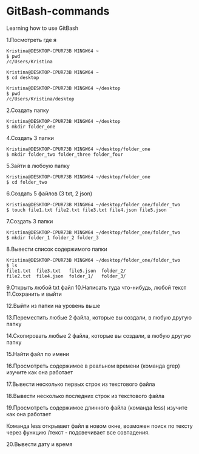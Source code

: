 # GitBash-commands

Learning how to use GitBash

1.Посмотреть где я
```
Kristina@DESKTOP-CPUR73B MINGW64 ~
$ pwd
/c/Users/Kristina

Kristina@DESKTOP-CPUR73B MINGW64 ~
$ cd desktop

Kristina@DESKTOP-CPUR73B MINGW64 ~/desktop
$ pwd
/c/Users/Kristina/desktop
```
2.Создать папку
```
Kristina@DESKTOP-CPUR73B MINGW64 ~/desktop
$ mkdir folder_one
```

4.Создать 3 папки
```
Kristina@DESKTOP-CPUR73B MINGW64 ~/desktop/folder_one
$ mkdir folder_two folder_three folder_four
```

5.Зайти в любоую папку
```
Kristina@DESKTOP-CPUR73B MINGW64 ~/desktop/folder_one
$ cd folder_two
```

6.Создать 5 файлов (3 txt, 2 json)
```
Kristina@DESKTOP-CPUR73B MINGW64 ~/desktop/folder_one/folder_two
$ touch file1.txt file2.txt file3.txt file4.json file5.json
```

7.Создать 3 папки
```
Kristina@DESKTOP-CPUR73B MINGW64 ~/desktop/folder_one/folder_two
$ mkdir folder_1 folder_2 folder_3
```

8.Вывести список содержимого папки
```
Kristina@DESKTOP-CPUR73B MINGW64 ~/desktop/folder_one/folder_two
$ ls
file1.txt  file3.txt   file5.json  folder_2/
file2.txt  file4.json  folder_1/   folder_3/
```

9.Открыть любой txt файл 10.Написать туда что-нибудь, любой текст 11.Сохранить и выйти


12.Выйти из папки на уровень выше


13.Переместить любые 2 файла, которые вы создали, в любую другую папку


14.Скопировать любые 2 файла, которые вы создали, в любую другую папку


15.Найти файл по имени


16.Просмотреть содержимое в реальном времени (команда grep) изучите как она работает


17.Вывести несколько первых строк из текстового файла


18.Вывести несколько последних строк из текстового файла


19.Просмотреть содержимое длинного файла (команда less) изучите как она работает

Команда less открывает файл в новом окне, возможен поиск по тексту через функцию /текст - подсвечивает все совпадения.

20.Вывести дату и время

